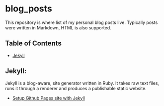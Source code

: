 # blog_posts
This repository is where list of my personal blog posts live. Typically posts were written in Markdown, HTML is also supported.

## Table of Contents
- [Jekyll](#jekyll)

## Jekyll:
Jekyll is a blog-aware, site generator written in Ruby. It takes raw text files, runs it through a renderer and produces a publishable static website.

- [Setup Github Pages site with Jekyll](_posts/2021-08-01-github-pages-site-with-jekyll-theme.md)
